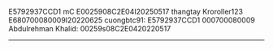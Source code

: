 E5792937CCD1
mC E0025908C2E04I20250517
thangtay 
Kroroller123 E680700080009I20220625
cuongbtc91: E5792937CCD1 000700080009
Abdulrehman Khalid: 00259s08C2E0420220517

-----------------------------------------
